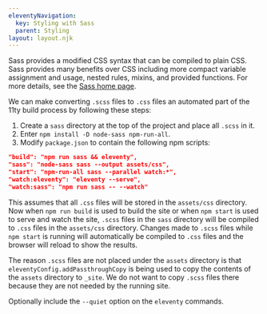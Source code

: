 ```yaml
---
eleventyNavigation:
  key: Styling with Sass
  parent: Styling
layout: layout.njk
---
```


Sass provides a modified CSS syntax that can be compiled to plain CSS.
Sass provides many benefits over CSS including
more compact variable assignment and usage,
nested rules, mixins, and provided functions.
For more details, see the [Sass home page](https://sass-lang.com/).

We can make converting `.scss` files to `.css` files
an automated part of the 11ty build process
by following these steps:

1. Create a `sass` directory at the top of the project
   and place all `.scss` in it.
1. Enter `npm install -D node-sass npm-run-all`.
1. Modify `package.json` to contain the following npm scripts:

```json
"build": "npm run sass && eleventy",
"sass": "node-sass sass --output assets/css",
"start": "npm-run-all sass --parallel watch:*",
"watch:eleventy": "eleventy --serve",
"watch:sass": "npm run sass -- --watch"
```

This assumes that all `.css` files will be
stored in the `assets/css` directory.
Now when `npm run build` is used to build the site
or when `npm start` is used to serve and watch the site,
`.scss` files in the `sass` directory will be
compiled to `.css` files in the `assets/css` directory.
Changes made to `.scss` files while `npm start` is running
will automatically be compiled to `.css` files
and the browser will reload to show the results.

The reason `.scss` files are not placed under the `assets` directory
is that `eleventyConfig.addPassthroughCopy` is being used to
copy the contents of the `assets` directory to `_site`.
We do not want to copy `.scss` files there
because they are not needed by the running site.

Optionally include the `--quiet` option on the `eleventy` commands.
